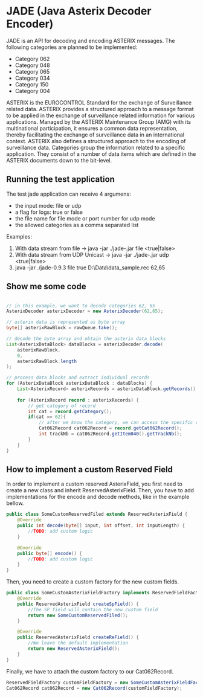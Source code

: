 # JADE (Java Asterix Decoder Encoder)

JADE is an API for decoding and encoding ASTERIX messages. The following categories are planned to be implemented:
- Category 062
- Category 048
- Category 065
- Category 034
- Category 150
- Category 004

ASTERIX is the EUROCONTROL Standard for the exchange of Surveillance related data.
ASTERIX provides a structured approach to a message format to be applied in the exchange of surveillance related information for various applications. Managed by the ASTERIX Maintenance Group (AMG) with its multinational participation, it ensures a common data representation, thereby facilitating the exchange of surveillance data in an international context.
ASTERIX also defines a structured approach to the encoding of surveillance data. Categories group the information related to a specific application. They consist of a number of data items which are defined in the ASTERIX documents down to the bit-level.

## Running the test application

The test jade application can receive 4 argumens:
- the input mode: file or udp
- a flag for logs: true or false
- the file name for file mode or port number for udp mode
- the allowed categories as a comma separated list

Examples:

1. With data stream from file -> java -jar ./jade-<version>.jar file <true|false> <path to file> <categories separated by comma>
2. With data stream from UDP Unicast -> java -jar ./jade-<version>.jar udp <true|false> <port> <categories separated by comma> 
3. java -jar ./jade-0.9.3 file true D:\Data\data_sample.rec 62,65

## Show me some code

```java

// in this example, we want to decode categories 62, 65
AsterixDecoder asterixDecoder = new AsterixDecoder(62,65);

// asterix data is represented as byte array
byte[] asterixRawBlock = rawQueue.take();

// decode the byte array and obtain the asterix data blocks
List<AsterixDataBlock> dataBlocks = asterixDecoder.decode(
    asterixRawBlock,
    0,
    asterixRawBlock.length
);

// process data blocks and extract individual records
for (AsterixDataBlock asterixDataBlock : dataBlocks) {
    List<AsterixRecord> asterixRecords = asterixDataBlock.getRecords();
    
    for (AsterixRecord record : asterixRecords) {
        // get category of record
        int cat = record.getCategory();
        if(cat == 62){
            // after we know the category, we can access the specific record info
            Cat062Record cat062Record = record.getCat062Record();
            int trackNb = cat062Record.getItem040().getTrackNb();
        }
    }
}
```

## How to implement a custom Reserved Field

In order to implement a custom reserved AsterixField, you first need to create
a new class and inherit ReservedAsterixField. Then, you have to add implementations
for the encode and decode methods, like in the example bellow.

```java
public class SomeCustomReservedFiled extends ReservedAsterixField {
    @Override
    public int decode(byte[] input, int offset, int inputLength) {
        //TODO: add custom logic
    }

    @Override
    public byte[] encode() {
        //TODO: add custom logic
    }
}

```

Then, you need to create a custom factory for the new custom fields.

```java
public class SomeCustomAsterixFieldFactory implements ReservedFieldFactory {
    @Override
    public ReservedAsterixField createSpField() {
        //The SP field will contain the new custom field
        return new SomeCustomReservedFiled();
    }

    @Override
    public ReservedAsterixField createReField() {
        //We leave the default implementation
        return new ReservedAsterixField();
    }
}
```

Finally, we have to attach the custom factory to our Cat062Record.

```java
ReservedFieldFactory customFieldFactory = new SomeCustomAsterixFieldFactory();
Cat062Record cat062Record = new Cat062Record(customFieldFactory);
```

